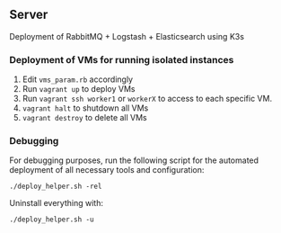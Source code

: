 ## Server

Deployment of RabbitMQ + Logstash + Elasticsearch using K3s

### Deployment of VMs for running isolated instances

1. Edit `vms_param.rb` accordingly
2. Run `vagrant up` to deploy VMs
3. Run `vagrant ssh worker1` or `workerX` to access to each specific VM.
4. `vagrant halt` to shutdown all VMs
5. `vagrant destroy` to delete all VMs


### Debugging

For debugging purposes, run the following script for the automated deployment of
all necessary tools and configuration:

```
./deploy_helper.sh -rel
```

Uninstall everything with:

```
./deploy_helper.sh -u
```